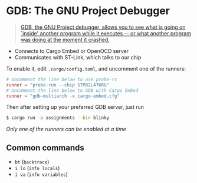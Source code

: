 # GDB: The GNU Project Debugger

> [GDB, the GNU Project debugger, allows you to see what is going on `inside' another program while it executes -- or what another program was doing at the moment it crashed.](https://www.gnu.org/software/gdb/)

- Connects to Cargo Embed or OpenOCD server
- Communicates with ST-Link, which talks to our chip

To enable it, edit `.cargo/config.toml`, and uncomment one of the runners:

```toml
# Uncomment the line below to use probe-rs
runner = "probe-run --chip STM32L476RG"
# Uncomment the line below to GDB with Cargo Embed
runner = "gdb-multiarch -x cargo-embed.cfg"
```
Then after setting up your preferred GDB server, just run
```bash
$ cargo run -p assignments --bin blinky
```

*Only one of the runners can be enabled at a time*

## Common commands

- `bt` (`backtrace`)
- `i lo` (`info locals`)
- `i va` (`info variables`)
